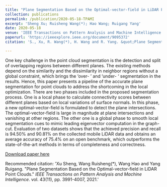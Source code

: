 ```yaml
---
title: "Plane Segmentation Based on the Optimal-vector-field in LiDAR Point Clouds"
collection: publications
permalink: /publication/2020-05-18-TPAMI
excerpt: 'Sheng Xu; Ruisheng Wang(*); Hao Wang; Ruigang Yang'
date: 2020-05-18
venue: 'IEEE Transactions on Pattern Analysis and Machine Intelligence'
paperurl: 'https://ieeexplore.ieee.org/document/9095372'
citation: 'S., Xu, R. Wang(*), H. Wang and R. Yang. &quot;Plane Segmentation Based on the Optimal-vector-field in LiDAR Point Clouds.&quot; <i>IEEE Transactions on Pattern Analysis and Machine Intelligence</i>. vol. 43(11), pp. 3991-4007, 2021, doi: 10.1109/TPAMI.2020.2994935.'

---
```

One key challenge in the point cloud segmentation is the detection and split of overlapping regions between different planes. The existing methods depend on the similarity and the dissimilarity in neighbor regions without a global constraint, which brings the ‘over- ’ and ‘under- ‘ segmentation in the results. Hence, this paper presents a pipeline of the accurate plane segmentation for point clouds to address the shortcoming in the local optimization. There are two phases included in the proposed segmentation process. One is a local phase to calculate connectivity scores between different planes based on local variations of surface normals. In this phase, a new optimal-vector-field is formulated to detect the plane intersections. The optimal-vector-field is large in magnitude at plane intersections and vanishing at other regions. The other one is a global phase to smooth local segmentation cues to mimic leading eigenvector computation in the graph-cut. Evaluation of two datasets shows that the achieved precision and recall is 94.50% and 90.81% on the collected mobile LiDAR data and obtains an average accuracy of 75.4% on an open benchmark, which outperforms the state-of-the-art methods in terms of completeness and correctness.

[Download paper here](http://lostagex.github.io/files/2020-05-18-TPAMI.pdf)

Recommended citation: 'Xu Sheng, Wang Ruisheng(*), Wang Hao and Yang Ruigang. &quot;Plane Segmentation Based on the Optimal-vector-field in LiDAR Point Clouds.&quot; <i>IEEE Transactions on Pattern Analysis and Machine Intelligence</i>. vol. 43(11), pp. 3991-4007, 2021.'




